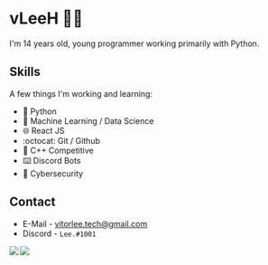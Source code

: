 # vLeeH 👨‍💻 
I'm 14 years old, young programmer working primarily with Python.

## Skills 
A few things I'm working and learning:
- 🐍 Python 
- 🤖 Machine Learning  /  Data Science
- 🌐 React JS
- :octocat: Git / Github
- 🔧 C++ Competitive 
- ⌨️ Discord Bots
- 👥 Cybersecurity

## Contact 
- E-Mail - <a>vitorlee.tech@gmail.com</a> 
- Discord - `Lee.#1001` <br>

<img align="left" src="https://github-readme-stats.vercel.app/api?username=vLeeH&count_private=true&line_height=21&show_icons=true&hide_border=true&theme=dracula"/>
<img align="left" src="https://github-readme-stats.vercel.app/api/top-langs/?username=vLeeH&layout=compact&card_width=250&hide_border=true&theme=dracula"/>

